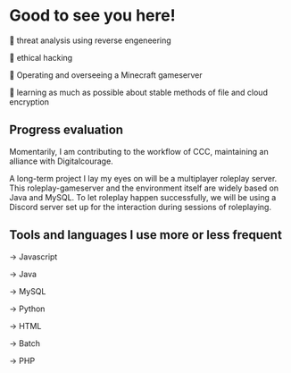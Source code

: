 # Good to see you here!


👀 threat analysis using reverse engeneering

💭 ethical hacking

🩵 Operating and overseeing a 
Minecraft gameserver

🧠 learning as much as possible about stable methods of file and cloud encryption

## Progress evaluation

Momentarily, I am contributing to the workflow of CCC, maintaining an alliance with Digitalcourage.

A long-term project I lay my eyes on will be a multiplayer roleplay server.
This roleplay-gameserver and the environment itself are widely based on Java and MySQL. 
To let roleplay happen successfully, we will be using a Discord server set up for the interaction during sessions of roleplaying. 


## Tools and languages I use more or less frequent

-> Javascript

-> Java

-> MySQL

-> Python

-> HTML

-> Batch

-> PHP



